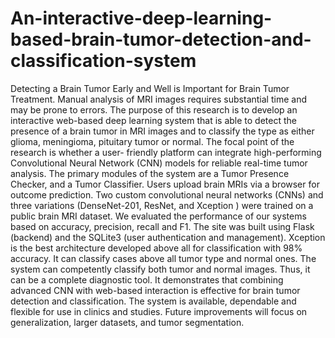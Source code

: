 # An-interactive-deep-learning-based-brain-tumor-detection-and-classification-system

Detecting a Brain Tumor Early and Well is Important for Brain Tumor Treatment. Manual analysis of MRI images requires substantial time and may be prone to errors. The purpose of this research is to develop an interactive web-based deep learning system that is able to detect the presence of a brain tumor in MRI images and to classify the type as either glioma, meningioma, pituitary tumor or normal. The focal point of the research is whether a user- friendly platform can integrate high-performing Convolutional Neural Network (CNN) models for reliable real-time tumor analysis. The primary modules of the system are a Tumor Presence Checker, and a Tumor Classifier. Users upload brain MRIs via a browser for outcome prediction. Two custom convolutional neural networks (CNNs) and three variations (DenseNet-201, ResNet, and Xception ) were trained on a public brain MRI dataset. We evaluated the performance of our systems based on accuracy, precision, recall and F1. The site was built using Flask (backend) and the SQLite3 (user authentication and management). Xception is the best architecture developed above all for classification with 98% accuracy. It can classify cases above all tumor type and normal ones. The system can competently classify both tumor and normal images. Thus, it can be a complete diagnostic tool. It demonstrates that combining advanced CNN with web-based interaction is effective for brain tumor detection and classification. The system is available, dependable and flexible for use in clinics and studies. Future improvements will focus on generalization, larger datasets, and tumor segmentation.
